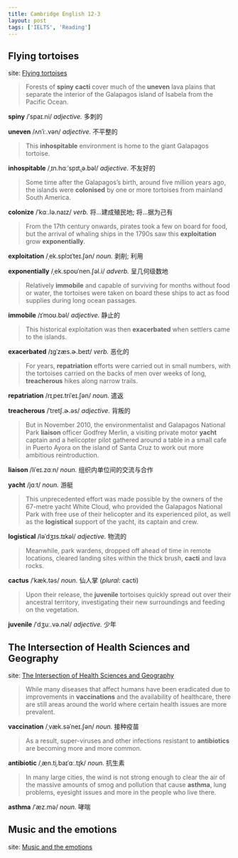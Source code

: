 ```yaml
---
title: Cambridge English 12-3
layout: post
tags: ['IELTS', 'Reading']
---
```


## Flying tortoises

site: [Flying tortoises](https://mini-ielts.com/1143/reading/flying-tortoises)

> Forests of **spiny** **cacti** cover much of the **uneven** lava plains that separate the interior of the Galapagos island of Isabela from the Pacific Ocean.

**spiny** /ˈspaɪ.ni/ *adjective.* 多刺的

**uneven** /ʌnˈiː.vən/ *adjective.* 不平整的

> This **inhospitable** environment is home to the giant Galapagos tortoise.

**inhospitable** /ˌɪn.hɑːˈspɪt̬.ə.bəl/ *adjective.* 不友好的

> Some time after the Galapagos’s birth, around five million years ago, the islands were **colonised** by one or more tortoises from mainland South America.

**colonize** /ˈkɑː.lə.naɪz/ *verb.* 将...建成殖民地; 将...据为己有

> From the 17th century onwards, pirates took a few on board for food, but the arrival of whaling ships in the 1790s saw this **exploitation** grow **exponentially**.

**exploitation** /ˌek.splɔɪˈteɪ.ʃən/ *noun.* 剥削; 利用

**exponentially** /ˌek.spoʊˈnen.ʃəl.i/ *adverb.* 呈几何级数地

> Relatively **immobile** and capable of surviving for months without food or water, the tortoises were taken on board these ships to act as food supplies during long ocean passages.

**immobile** /ɪˈmoʊ.bəl/ *adjective.* 静止的

> This historical exploitation was then **exacerbated** when settlers came to the islands.

**exacerbated** /ɪɡˈzæs.ɚ.beɪt/ *verb.* 恶化的

> For years, **repatriation** efforts were carried out in small numbers, with the tortoises carried on the backs of men over weeks of long, **treacherous** hikes along narrow trails.

**repatriation** /rɪˌpeɪ.triˈeɪ.ʃən/ *noun.* 遣返

**treacherous** /ˈtretʃ.ɚ.əs/ *adjective.* 背叛的

> But in November 2010, the environmentalist and Galapagos National Park **liaison** officer Godfrey Merlin, a visiting private motor **yacht** captain and a helicopter pilot gathered around a table in a small cafe in Puerto Ayora on the island of Santa Cruz to work out more ambitious reintroduction.

**liaison** /liˈeɪ.zɑːn/ *noun.* 组织内单位间的交流与合作

**yacht** /jɑːt/ *noun.* 游艇

> This unprecedented effort was made possible by the owners of the 67-metre yacht White Cloud, who provided the Galapagos National Park with free use of their helicopter and its experienced pilot, as well as the **logistical** support of the yacht, its captain and crew.

**logistical** /ləˈdʒɪs.tɪkəl/ *adjective.* 物流的

> Meanwhile, park wardens, dropped off ahead of time in remote locations, cleared landing sites within the thick brush, **cacti** and lava rocks.

**cactus** /ˈkæk.təs/ *noun.* 仙人掌 (*plural*: cacti)

> Upon their release, the **juvenile** tortoises quickly spread out over their ancestral territory, investigating their new surroundings and feeding on the vegetation.

**juvenile** /ˈdʒuː.və.nəl/ *adjective.* 少年

## The Intersection of Health Sciences and Geography

site: [The Intersection of Health Sciences and Geography](https://mini-ielts.com/1144/reading/the-intersection-of-health-sciences-and-geography)

> While many diseases that affect humans have been eradicated due to improvements in **vaccinations** and the availability of healthcare, there are still areas around the world where certain health issues are more prevalent.

**vaccination** /ˌvæk.səˈneɪ.ʃən/ *noun.* 接种疫苗

> As a result, super-viruses and other infections resistant to **antibiotics** are becoming more and more common.

**antibiotic** /ˌæn.t̬i.baɪˈɑː.t̬ɪk/ *noun.* 抗生素

> In many large cities, the wind is not strong enough to clear the air of the massive amounts of smog and pollution that cause **asthma**, lung problems, eyesight issues and more in the people who live there.

**asthma** /ˈæz.mə/ *noun.* 哮喘

## Music and the emotions

site: [Music and the emotions](https://mini-ielts.com/1145/reading/music-and-the-emotions)

